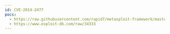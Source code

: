 ```yaml
---
id: CVE-2014-2477
pocs:
  - https://raw.githubusercontent.com/rapid7/metasploit-framework/master/modules/exploits/windows/local/virtual_box_guest_additions.rb
  - https://www.exploit-db.com/raw/34333
---
```

